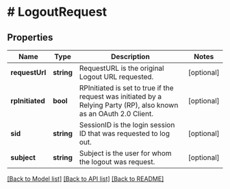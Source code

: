 # # LogoutRequest

## Properties

Name | Type | Description | Notes
------------ | ------------- | ------------- | -------------
**requestUrl** | **string** | RequestURL is the original Logout URL requested. | [optional]
**rpInitiated** | **bool** | RPInitiated is set to true if the request was initiated by a Relying Party (RP), also known as an OAuth 2.0 Client. | [optional]
**sid** | **string** | SessionID is the login session ID that was requested to log out. | [optional]
**subject** | **string** | Subject is the user for whom the logout was request. | [optional]

[[Back to Model list]](../../README.md#models) [[Back to API list]](../../README.md#endpoints) [[Back to README]](../../README.md)
